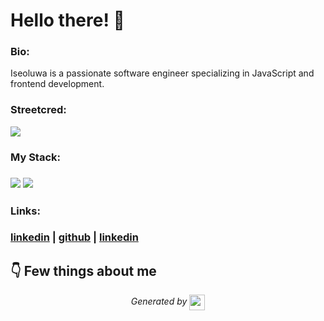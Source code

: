 
# Hello there! 👋


### Bio:

Iseoluwa is a passionate software engineer specializing in JavaScript and frontend development.
            

### Streetcred:

<a href="https://www.tublian.com/profile/theCephas?ss=true"><img src="https://t74hnvwwsd.execute-api.us-east-1.amazonaws.com/dev/ft/profile/streetcred/badge/theCephas?type=without_score"></a>

### My Stack:

### <img src="https://t74hnvwwsd.execute-api.us-east-1.amazonaws.com/dev/ft/profile/streetcred/github/tag/JavaScript"/> <img src="https://t74hnvwwsd.execute-api.us-east-1.amazonaws.com/dev/ft/profile/streetcred/github/tag/Frontend"/>

### 

### 

### Links:

### <a href="https://linkedin.com/in/iseoluwa-osho">linkedin</a> | <a href="https://www.github.com/theCephas">github</a> | <a href="">linkedin</a>

## 👇 Few things about me


<div>

            
</div>




<p align="center">
<i>Generated by <a href="https://www.tublian.com/"><img src="https://tublian-newsletter-assets.s3.amazonaws.com/just-logo.png" width="25" style="vertical-align: middle"/></i>
</p>
